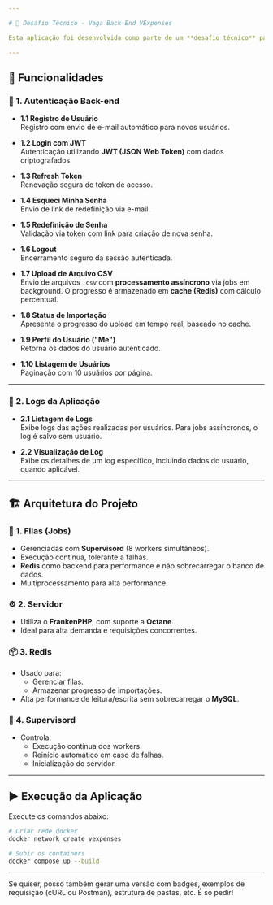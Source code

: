 ```yaml
---

# 🚀 Desafio Técnico - Vaga Back-End VExpenses

Esta aplicação foi desenvolvida como parte de um **desafio técnico** para a vaga de **Desenvolvedor Back-end** na **VExpenses**.

---
```


## 📌 Funcionalidades

### 🔐 1. Autenticação Back-end

- **1.1 Registro de Usuário**  
  Registro com envio de e-mail automático para novos usuários.

- **1.2 Login com JWT**  
  Autenticação utilizando **JWT (JSON Web Token)** com dados criptografados.

- **1.3 Refresh Token**  
  Renovação segura do token de acesso.

- **1.4 Esqueci Minha Senha**  
  Envio de link de redefinição via e-mail.

- **1.5 Redefinição de Senha**  
  Validação via token com link para criação de nova senha.

- **1.6 Logout**  
  Encerramento seguro da sessão autenticada.

- **1.7 Upload de Arquivo CSV**  
  Envio de arquivos `.csv` com **processamento assíncrono** via jobs em background. O progresso é armazenado em **cache (Redis)** com cálculo percentual.

- **1.8 Status de Importação**  
  Apresenta o progresso do upload em tempo real, baseado no cache.

- **1.9 Perfil do Usuário ("Me")**  
  Retorna os dados do usuário autenticado.

- **1.10 Listagem de Usuários**  
  Paginação com 10 usuários por página.

---

### 📄 2. Logs da Aplicação

- **2.1 Listagem de Logs**  
  Exibe logs das ações realizadas por usuários. Para jobs assíncronos, o log é salvo sem usuário.

- **2.2 Visualização de Log**  
  Exibe os detalhes de um log específico, incluindo dados do usuário, quando aplicável.

---

## 🏗️ Arquitetura do Projeto

### 🧵 1. Filas (Jobs)

- Gerenciadas com **Supervisord** (8 workers simultâneos).
- Execução contínua, tolerante a falhas.
- **Redis** como backend para performance e não sobrecarregar o banco de dados.
- Multiprocessamento para alta performance.

### ⚙️ 2. Servidor

- Utiliza o **FrankenPHP**, com suporte a **Octane**.
- Ideal para alta demanda e requisições concorrentes.

### 📦 3. Redis

- Usado para:
  - Gerenciar filas.
  - Armazenar progresso de importações.
- Alta performance de leitura/escrita sem sobrecarregar o **MySQL**.

### 🔁 4. Supervisord

- Controla:
  - Execução contínua dos workers.
  - Reinício automático em caso de falhas.
  - Inicialização do servidor.

---

## ▶️ Execução da Aplicação

Execute os comandos abaixo:

```bash
# Criar rede docker
docker network create vexpenses

# Subir os containers
docker compose up --build
```

---

Se quiser, posso também gerar uma versão com badges, exemplos de requisição (cURL ou Postman), estrutura de pastas, etc. É só pedir!